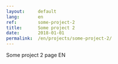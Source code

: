 ```yaml
---
layout:     default
lang:       en
ref:        some-project-2
title:      Some project 2
date:       2018-01-01
permalink:  /en/projects/some-project-2/
---
```


Some project 2 page EN
